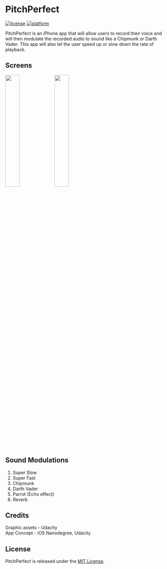# PitchPerfect

[![license](https://img.shields.io/github/license/mashape/apistatus.svg)](https://github.com/Nrupesh29/PitchPerfect/blob/master/LICENSE.md)
[![platform](https://img.shields.io/badge/platform-iOS-orange.svg)]()

PitchPerfect is an iPhone app that will allow users to record their voice and will then modulate the recorded audio to sound like a Chipmunk or Darth Vader. This app will also let the user speed up or slow down the rate of playback.

## Screens

<img src="http://nrupeshpatel.com/PitchPerfect/GitHub/Images/PitchPerfectScreen%231.png" width="30%">
<img src="http://nrupeshpatel.com/PitchPerfect/GitHub/Images/PitchPerfectScreen%232.png" width="30%">

## Sound Modulations

1. Super Slow
2. Super Fast
3. Chipmunk
4. Darth Vader
5. Parrot (Echo effect)
6. Reverb

## Credits

Graphic assets - Udacity <br />
App Concept - iOS Nanodegree, Udacity

## License

PitchPerfect is released under the [MIT License](https://github.com/Nrupesh29/PitchPerfect/blob/master/LICENSE.md).
